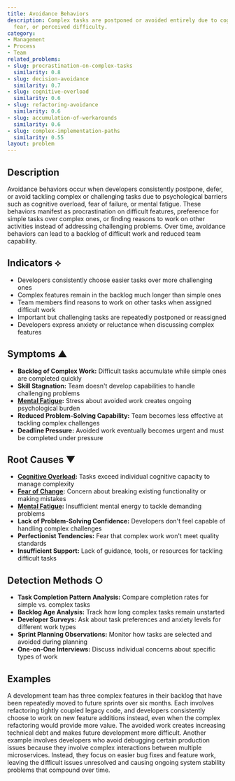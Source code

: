 ```yaml
---
title: Avoidance Behaviors
description: Complex tasks are postponed or avoided entirely due to cognitive overload,
  fear, or perceived difficulty.
category:
- Management
- Process
- Team
related_problems:
- slug: procrastination-on-complex-tasks
  similarity: 0.8
- slug: decision-avoidance
  similarity: 0.7
- slug: cognitive-overload
  similarity: 0.6
- slug: refactoring-avoidance
  similarity: 0.6
- slug: accumulation-of-workarounds
  similarity: 0.6
- slug: complex-implementation-paths
  similarity: 0.55
layout: problem
---
```


## Description

Avoidance behaviors occur when developers consistently postpone, defer, or avoid tackling complex or challenging tasks due to psychological barriers such as cognitive overload, fear of failure, or mental fatigue. These behaviors manifest as procrastination on difficult features, preference for simple tasks over complex ones, or finding reasons to work on other activities instead of addressing challenging problems. Over time, avoidance behaviors can lead to a backlog of difficult work and reduced team capability.

## Indicators ⟡

- Developers consistently choose easier tasks over more challenging ones
- Complex features remain in the backlog much longer than simple ones
- Team members find reasons to work on other tasks when assigned difficult work
- Important but challenging tasks are repeatedly postponed or reassigned
- Developers express anxiety or reluctance when discussing complex features

## Symptoms ▲

- **Backlog of Complex Work:** Difficult tasks accumulate while simple ones are completed quickly
- **Skill Stagnation:** Team doesn't develop capabilities to handle challenging problems
- **[Mental Fatigue](mental-fatigue.md):** Stress about avoided work creates ongoing psychological burden
- **Reduced Problem-Solving Capability:** Team becomes less effective at tackling complex challenges
- **Deadline Pressure:** Avoided work eventually becomes urgent and must be completed under pressure

## Root Causes ▼

- **[Cognitive Overload](cognitive-overload.md):** Tasks exceed individual cognitive capacity to manage complexity
- **[Fear of Change](fear-of-change.md):** Concern about breaking existing functionality or making mistakes
- **[Mental Fatigue](mental-fatigue.md):** Insufficient mental energy to tackle demanding problems
- **Lack of Problem-Solving Confidence:** Developers don't feel capable of handling complex challenges
- **Perfectionist Tendencies:** Fear that complex work won't meet quality standards
- **Insufficient Support:** Lack of guidance, tools, or resources for tackling difficult tasks

## Detection Methods ○

- **Task Completion Pattern Analysis:** Compare completion rates for simple vs. complex tasks
- **Backlog Age Analysis:** Track how long complex tasks remain unstarted
- **Developer Surveys:** Ask about task preferences and anxiety levels for different work types
- **Sprint Planning Observations:** Monitor how tasks are selected and avoided during planning
- **One-on-One Interviews:** Discuss individual concerns about specific types of work

## Examples

A development team has three complex features in their backlog that have been repeatedly moved to future sprints over six months. Each involves refactoring tightly coupled legacy code, and developers consistently choose to work on new feature additions instead, even when the complex refactoring would provide more value. The avoided work creates increasing technical debt and makes future development more difficult. Another example involves developers who avoid debugging certain production issues because they involve complex interactions between multiple microservices. Instead, they focus on easier bug fixes and feature work, leaving the difficult issues unresolved and causing ongoing system stability problems that compound over time.